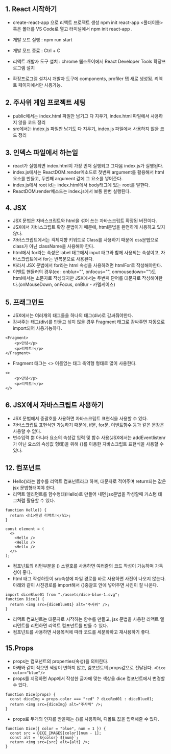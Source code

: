 ## 1. React 시작하기

- create-react-app 으로 리액트 프로젝트 생성 npm init react-app <폴더이름> 혹은 폴더를 VS Code로 열고 터미널에서 npm init react-app .

- 개발 모드 실행 : npm run start
- 개발 모드 종료 : Ctrl + C

- 리액트 개발자 도구 설치 : chrome 웹스토어에서 React Developer Tools 확장프로그램 설치
- 확장프로그램 설치시 개발자 도구에 components, profiler 탭 새로 생성됨. 리액트 페이지에서만 사용가능.

## 2. 주사위 게임 프로젝트 세팅

- public에서는 index.html 파일만 남기고 다 지우기, index.html 파일에서 사용하지 않을 코드 정리
- src에서는 index.js 파일만 남기도 다 지우기, index.js 파일에서 사용하지 않을 코드 정리

## 3. 인덱스 파일에서 하는일

- react가 실행되면 index.html이 가장 먼저 실행되고 그다음 index.js가 실행된다.
- index.js에서는 ReactDOM.render메소드로 첫번째 argument를 활용해서 html 요소를 만들고, 두번째 argument 값에 그 요소를 넣어준다.
- index.js에서 root id는 index.html에서 body태그에 있는 root를 말한다.
- ReactDOM.render메소드는 index.js에서 보통 한번 실행된다.

## 4. JSX

- JSX 문법은 자바스크립트와 html을 섞어 쓰는 자바스크립트 확장된 버전이다.
- JSX에서 자바스크립트 확장 문법이기 때문에, html문법을 완전하게 사용하고 있지 않다.
- 자바스크립트에서는 객체지향 키워드로 Class를 사용하기 때문에 css문법으로 class가 아닌 className을 사용해야 한다.
- html에서 for라는 속성은 label 태그에서 input 태그와 함께 사용되는 속성이고, 자바스크립트에서 for는 반복문으로 사용된다.
- 따라서 JSX 문법에서 for라는 html 속성을 사용하려면 htmlFor로 작성해야한다.
- 이벤트 핸들러의 경우(ex : onblur="", onfocus="", onmousedown="")도 html에서는 소문자로 작성되지만 JSX에서는 두번째 단어를 대문자로 작성해야한다.(onMouseDown, onFocus, onBlur - 카멜케이스)

## 5. 프래그먼트

- JSX에서는 여러개의 태그들을 하나의 태그(div)로 감싸줘야한다.
- 감싸주는 태그(div)를 만들고 싶지 않을 경우 Fragment 태그로 감싸주면 자동으로 import되어 사용가능하다.

```
<Fragment>
    <p>안녕</p>
    <p>리액트!</p>
</Fragment>
```

- Fragment 태그는 <> 이름없는 태그 축약형 형태로 많이 사용한다.

```
<>
    <p>안녕</p>
    <p>리액트!</p>
</>
```

## 6. JSX에서 자바스크립트 사용하기

- JSX 문법에서 중괄호를 사용하면 자바스크립트 표현식을 사용할 수 있다.
- 자바스크립트 표현식만 가능하기 때문에, if문, for문, 이벤트함수 등과 같은 문장은 사용할 수 없다.
- 변수입력 뿐 아니라 요소의 속성값 입력 및 함수 사용(JSX에서는 addEventlistenr가 아닌 요소의 속성값 형태)을 위해 {}를 이용한 자바스크립트 표현식을 사용할 수 있다.

## 12. 컴포넌트

- Hello()라는 함수를 리액트 컴포넌트라고 하며, 대문자로 적어주며 return되는 값은 jsx 문법형태여야 한다.
- 리액트 엘리먼트를 함수형태(Hello)로 만들어 내면 jsx문법을 작성할때 커스텀 태그<Hello/>처럼 활용할 수 있다.

```
function Hello() {
  return <h1>안녕 리액트!</h1>;
}

const element = (
  <>
    <Hello />
    <Hello />
    <Hello />
  </>
);
```

- 컴포넌트의 리턴부분을 () 소괄호를 사용하면 여러줄의 코드 작성이 가능하며 가독성이 좋다.
- html 태그 작성하듯이 src속성에 파일 경로를 바로 사용하면 사진이 나오지 않는다. 아래와 같이 사진경로를 import해서 {}중괄호 안에 넣어주면 사진이 잘 나온다.

```
import diceBlue01 from "./assets/dice-blue-1.svg";
function Dice() {
  return <img src={diceBlue01} alt="주사위" />;
}
```

- 리액트 컴포넌트는 대문자로 시작하는 함수를 만들고, jsx 문법을 사용한 리액트 엘리먼트를 리턴하면 리액트 컴포넌트를 만들 수 있다.
- 컴포넌트를 사용하면 사용목적에 따라 코드를 세분화하고 재사용하기 좋다.

## 15.Props

- props는 컴포넌트의 properties(속성)을 의미한다.
- 아래와 같이 적으면 색상이 변하지 않고, 컴포넌트의 props값으로 전달된다.
  `<Dice color="blue"/>`
- props를 지정하면 App에서 작성한 글자에 맞는 색상을 dice 컴포넌트에서 변경할 수 있다.

```
function Dice(props) {
  const diceImg = props.color === "red" ? diceRed01 : diceBlue01;
  return <img src={diceImg} alt="주사위" />;
}
```

- props로 두개의 인자를 받을때는 {}를 사용하며, 디폴트 값을 입력해줄 수 있다.

```
function Dice({ color = "blue", num = 1 }) {
  const src = DICE_IMAGES[color][num - 1];
  const alt = `${color} ${num}`;
  return <img src={src} alt={alt} />;
}
```
